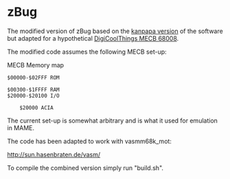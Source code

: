 # zBug
The modified version of zBug based on the [kanpapa version](https://github.com/kanpapa/mic68k/tree/master) of the software but adapted for a hypothetical [DigiCoolThings MECB 68008](https://github.com/DigicoolThings/MECB). 

The modified code assumes the following MECB set-up:

MECB Memory map

    $00000-$02FFF ROM
    
    $00300-$1FFFF RAM
    $20000-$20100 I/O
    
        $20000 ACIA
        
The current set-up is somewhat arbitrary and is what it used for emulation in MAME.

The code has been adapted to work with vasmm68k_mot:

   http://sun.hasenbraten.de/vasm/

To compile the combined version simply run "build.sh".
